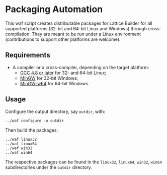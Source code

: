 # Packaging Automation

This waf script creates distributable packages for Lattice
Builder for all supported platforms (32-bit and 64-bit Linux and Windows)
through cross-compilation.  They are meant to be run under a Linux environment
(contributions to support other platforms are welcome).


## Requirements

* A compiler or a cross-compiler, depending on the target platform:
    * [GCC 4.8 or later](http://gcc.gnu.org/) for 32- and 64-bit Linux;
    * [MinGW](http://www.mingw.org/) for 32-bit Windows;
    * [MinGW-w64](http://mingw-w64.sourceforge.net/) for 64-bit Windows.


## Usage

Configure the output directory, say `outdir`, with:

    ../waf configure -o outdir

Then build the packages:

    ../waf linux32
    ../waf linux64
    ../waf win32
    ../waf win64

The respective packages can be found in the `linux32`, `linux64`, `win32`,
`win64` subdirectories under the `outdir` directory.
